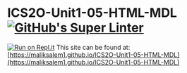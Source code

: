 # ICS2O-Unit1-05-HTML-MDL [![GitHub's Super Linter](https://github.com/maliksalem1/ICS2O-Unit1-05-HTML-MDL/workflows/GitHub's%20Super%20Linter/badge.svg)](https://github.com/maliksalem1/ICS2O-Unit1-05-HTML-MDL/actions)

[![Run on Repl.it](https://repl.it/badge/github/maliksalem1/ICS2O-Unit1-05-HTML-MDL)](https://repl.it/github/maliksalem1/ICS2O-Unit1-05-HTML-MDL)
This site can be found at: [https://maliksalem1.github.io/ICS2O-Unit1-05-HTML-MDL](https://maliksalem1.github.io/ICS2O-Unit1-05-HTML-MDL)
